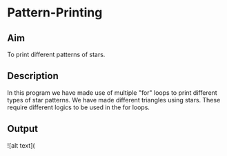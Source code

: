 # Pattern-Printing
## Aim
To print different patterns of stars. 
## Description
In this program we have made use of multiple "for" loops to print different types of star patterns. We have made different triangles using stars. These require different logics to be used in the for loops.
## Output 
![alt text](
